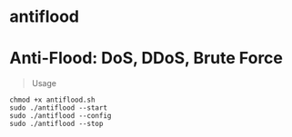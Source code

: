 # antiflood
# Anti-Flood: DoS, DDoS, Brute Force
> Usage
``` 
chmod +x antiflood.sh
sudo ./antiflood --start
sudo ./antiflood --config
sudo ./antiflood --stop
```
